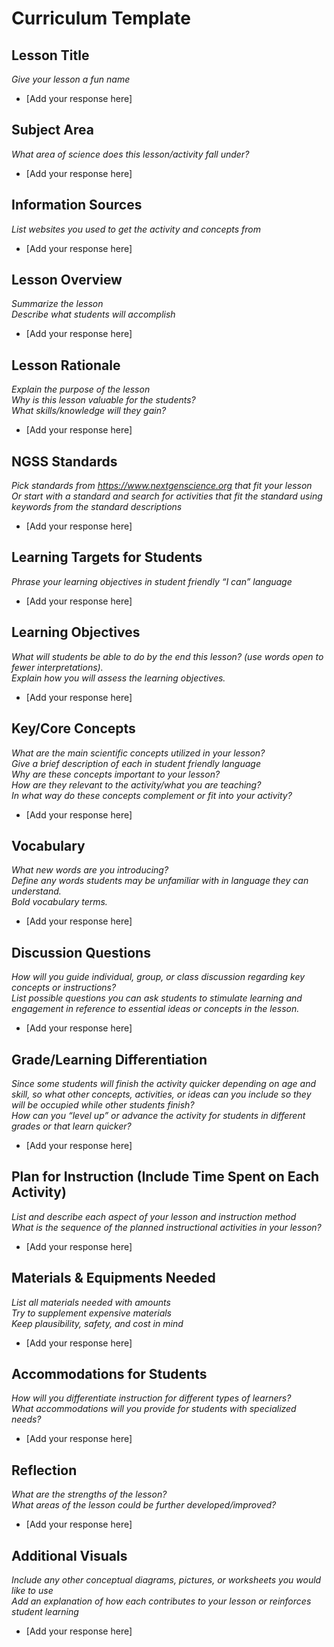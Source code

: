 # Curriculum Template

## Lesson Title
*Give your lesson a fun name*
* [Add your response here]

## Subject Area
*What area of science does this lesson/activity fall under?*
* [Add your response here]

## Information Sources
*List websites you used to get the activity and concepts from*
* [Add your response here]

## Lesson Overview
*Summarize the lesson*  
*Describe what students will accomplish*
* [Add your response here]

## Lesson Rationale
*Explain the purpose of the lesson*   
 *Why is this lesson valuable for the students?*  
 *What skills/knowledge will they gain?*
* [Add your response here]

## NGSS Standards
*Pick standards from https://www.nextgenscience.org that fit your lesson*  
*Or start with a standard and search for activities that fit the standard using keywords from the standard descriptions*
* [Add your response here]

## Learning Targets for Students
*Phrase your learning objectives in student friendly “I can” language*  
* [Add your response here]

## Learning Objectives
*What will students be able to do by the end this lesson? (use words open to fewer interpretations).*  
*Explain how you will assess the learning objectives.*  
* [Add your response here]

## Key/Core Concepts
*What are the main scientific concepts utilized in your lesson?*  
*Give a brief description of each in student friendly language*  
*Why are these concepts important to your lesson?*  
*How are they relevant to the activity/what you are teaching?*  
*In what way do these concepts complement or fit into your activity?*
* [Add your response here]

## Vocabulary
*What new words are you introducing?*  
*Define any words students may be unfamiliar with in language they can understand.*  
*Bold vocabulary terms.*
* [Add your response here]

## Discussion Questions
*How will you guide individual, group, or class discussion regarding key concepts or instructions?*  
*List possible questions you can ask students to stimulate learning and engagement in reference to essential ideas or concepts in the lesson.*  
* [Add your response here]

## Grade/Learning Differentiation 
*Since some students will finish the activity quicker depending on age and skill, so what other concepts, activities, or ideas can you include so they will be occupied while other students finish?*  
*How can you “level up” or advance the activity for students in different grades or that learn quicker?*  
* [Add your response here]

## Plan for Instruction (Include Time Spent on Each Activity)
*List and describe each aspect of your lesson and instruction method*  
*What is the sequence of the planned instructional activities in your lesson?*  
* [Add your response here]

## Materials & Equipments Needed
*List all materials needed with amounts*  
*Try to supplement expensive materials*  
*Keep plausibility, safety, and cost in mind*  
* [Add your response here]

## Accommodations for Students
*How will you differentiate instruction for different types of learners?*  
*What accommodations will you provide for students with specialized needs?*  
* [Add your response here]

## Reflection
*What are the strengths of the lesson?*  
*What areas of the lesson could be further developed/improved?*  
* [Add your response here]

## Additional Visuals
*Include any other conceptual diagrams, pictures, or worksheets you would like to use*  
*Add an explanation of how each contributes to your lesson or reinforces student learning*
* [Add your response here]
